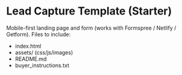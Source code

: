 # Lead Capture Template (Starter)

Mobile-first landing page and form (works with Formspree / Netlify / Getform).
Files to include:
- index.html
- assets/ (css/js/images)
- README.md
- buyer_instructions.txt
